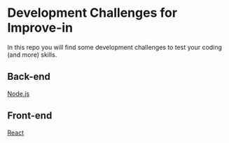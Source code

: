 # Development Challenges for Improve-in

In this repo you will find some development challenges to test your coding (and more) skills.

## Back-end

[Node.js](https://github.com/improvein/dev-challenge/tree/master/backend-nodejs)

## Front-end

[React](https://github.com/improvein/dev-challenge/tree/master/frontend-react)